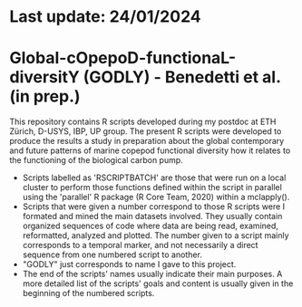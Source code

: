 # Last update: 24/01/2024
# Global-cOpepoD-functionaL-diversitY (GODLY) - Benedetti et al. (in prep.)

This repository contains R scripts developed during my postdoc at ETH Zürich, D-USYS, IBP, UP group.
The present R scripts were developed to produce the results a study in preparation about the global contemporary and future patterns of marine copepod functional diversity how it relates to the functioning of the biological carbon pump.

- Scripts labelled as 'RSCRIPTBATCH' are those that were run on a local cluster to perform those functions defined within the script in parallel using the 'parallel' R package (R Core Team, 2020) within a mclapply().
- Scripts that were given a number correspond to those R scripts were I formated and mined the main datasets involved. They usually contain organized sequences of code where data are being read, examined, reformatted, analyzed and plotted. The number given to a script mainly corresponds to a temporal marker, and not necessarily a direct sequence from one numbered script to another.
- "GODLY" just corresponds to name I gave to this project.
- The end of the scripts' names usually indicate their main purposes. A more detailed list of the scripts' goals and content is usually given in the beginning of the numbered scripts.

